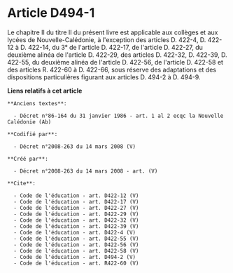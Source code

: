 # Article D494-1

Le chapitre II du titre II du présent livre est applicable aux collèges et aux lycées de Nouvelle-Calédonie, à l'exception
des articles D. 422-4, 
D. 422-12 à D. 422-14, du 3° de l'article D. 422-17, de l'article D. 422-27, du deuxième alinéa de l'article D. 422-29, des
articles D. 422-32, D. 422-39, D. 422-55, du deuxième alinéa de l'article D. 422-56, de l'article D. 422-58 et des articles
R. 422-60 à D. 422-66, sous réserve des adaptations et des dispositions particulières figurant aux articles D. 494-2 à D.
494-9.

**Liens relatifs à cet article**

	**Anciens textes**:

	  - Décret n°86-164 du 31 janvier 1986 - art. 1 al 2 ecqc la Nouvelle Calédonie (Ab)

	**Codifié par**:

	  - Décret n°2008-263 du 14 mars 2008 (V)

	**Créé par**:

	  - Décret n°2008-263 du 14 mars 2008 - art. (V)

	**Cite**:

	  - Code de l'éducation - art. D422-12 (V)
	  - Code de l'éducation - art. D422-17 (V)
	  - Code de l'éducation - art. D422-27 (V)
	  - Code de l'éducation - art. D422-29 (V)
	  - Code de l'éducation - art. D422-32 (V)
	  - Code de l'éducation - art. D422-39 (V)
	  - Code de l'éducation - art. D422-4 (V)
	  - Code de l'éducation - art. D422-55 (V)
	  - Code de l'éducation - art. D422-56 (V)
	  - Code de l'éducation - art. D422-58 (V)
	  - Code de l'éducation - art. D494-2 (V)
	  - Code de l'éducation - art. R422-60 (V)
